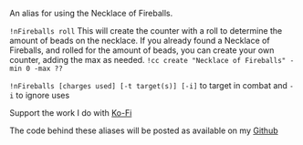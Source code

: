 An alias for using the Necklace of Fireballs.
 
`!nFireballs roll` 
This will create the counter with a roll to determine the amount of beads on the necklace.  If you already found a Necklace of Fireballs, and rolled for the amount of beads, you can create your own counter, adding the max as needed.  `!cc create "Necklace of Fireballs" -min 0 -max ??`
 
`!nFireballs [charges used] [-t target(s)] [-i]` to target in combat and `-i` to ignore uses
 
 
Support the work I do with [Ko-Fi](https://ko-fi.com/thereverendb)
 
The code behind these aliases will be posted as available on my [Github](https://github.com/TheReverendB/avrae-aliases)